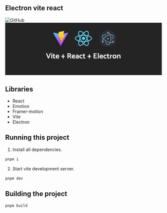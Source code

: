 ## Electron vite react

![GitHub](https://img.shields.io/github/license/MateuszPerczak/vite-app?style=flat-square)
![Website preview](./public/preview.png)

## Libraries

- React
- Emotion
- Framer-motion
- Vite
- Electron

## Running this project

1. Install all dependencies.

```sh
pnpm i
```

2. Start vite development server.

```sh
pnpm dev
```

## Building the project

```sh
pnpm build
```

